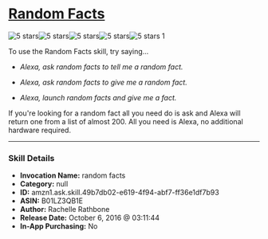 # [Random Facts](http://alexa.amazon.com/#skills/amzn1.ask.skill.49b7db02-e619-4f94-abf7-ff36e1df7b93)
![5 stars](../../images/ic_star_black_18dp_1x.png)![5 stars](../../images/ic_star_black_18dp_1x.png)![5 stars](../../images/ic_star_black_18dp_1x.png)![5 stars](../../images/ic_star_black_18dp_1x.png)![5 stars](../../images/ic_star_black_18dp_1x.png) 1

To use the Random Facts skill, try saying...

* *Alexa, ask random facts to tell me a random fact.*

* *Alexa, ask random facts to give me a random fact.*

* *Alexa, launch random facts and give me a fact.*

If you're looking for a random fact all you need do is ask and Alexa will return one from a list of almost 200. All you need is Alexa, no additional hardware required.

***

### Skill Details

* **Invocation Name:** random facts
* **Category:** null
* **ID:** amzn1.ask.skill.49b7db02-e619-4f94-abf7-ff36e1df7b93
* **ASIN:** B01LZ3QB1E
* **Author:** Rachelle Rathbone
* **Release Date:** October 6, 2016 @ 03:11:44
* **In-App Purchasing:** No

